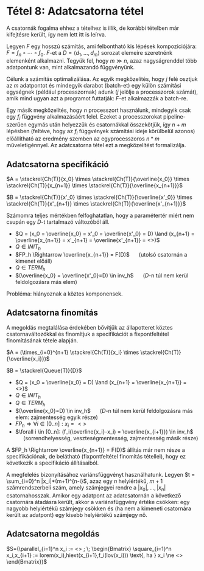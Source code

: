 # Tétel 8: Adatcsatorna tétel

A csatornák fogalma ehhez a tételhez is illik, de korábbi tételben már kifejtésre került, így nem lett itt is leírva.

Legyen $F$ egy hosszú számítás, ami felbontható kis lépések kompoziciójára: $F = f_n \circ \cdots \circ f_0$. $F$-et a $D = \langle d_1,\dots,d_m \rangle$ sorozat elemeire szeretnénk elemenként alkalmazni. Tegyük fel, hogy $m \gg n$, azaz nagyságrenddel több adatpontunk van, mint alkalmazandó függvényünk.

Célunk a számítás optimalizálása. Az egyik megközelítés, hogy $j$ felé osztjuk az $m$ adatpontot és mindegyik darabot (batch-et) egy külön számítási egységnek (például processzornak) adunk ($j$ jelölje a processzorok számát), amik mind ugyan azt a programot futtatják: $F$-et alkalmazzák a batch-re.

Egy másik megközelítés, hogy $n$ processzort használunk, mindegyik csak egy $f_i$ függvény alkalmazásáért felel. Ezeket a processzorokat pipeline-szerűen egymás után helyezzük és csatornákkal összekötjük, így $n+m$ lépésben (feltéve, hogy az $f_i$ függvények számítási ideje körülbelül azonos) előállítható az eredmény szemben az egyprocesszoros $n*m$ műveletigénnyel. Az adatcsatorna tétel ezt a megközelítést formalizálja.

## Adatcsatorna specifikáció

$A = \stackrel{Ch(T)}{x_0} \times \stackrel{Ch(T)}{\overline{x_0}} \times \stackrel{Ch(T)}{x_{n+1}} \times \stackrel{Ch(T)}{\overline{x_{n+1}}}$

$B = \stackrel{Ch(T)}{x'_0} \times \stackrel{Ch(T)}{\overline{x'_0}} \times \stackrel{Ch(T)}{x'_{n+1}} \times \stackrel{Ch(T)}{\overline{x'_{n+1}}}$

Számomra teljes mértékben felfoghatatlan, hogy a paramétertér miért nem csupán egy $D$-t tartalmazó változóból áll.

- $Q = (x_0 = \overline{x_0} = x'_0 = \overline{x'_0} = D) \land (x_{n+1} = \overline{x_{n+1}} = x'_{n+1} = \overline{x'_{n+1}} = <>)$
- $Q \in INIT_h$
- $FP_h \Rightarrow \overline{x_{n+1}} = F(D)$ $\quad$ (utolsó csatornán a kimenet előáll)
- $Q \in TERM_h$
- $(\overline{x_0} = \overline{x'_0}=D) \in inv_h$ $\quad$ ($D$-n túl nem kerül feldolgozásra más elem)

Probléma: hiányoznak a köztes komponensek.

## Adatcsatorna finomítás

A megoldás megtalálása érdekében bővítjük az állapotteret köztes csatornaváltozókkal és finomítjuk a specifikációt a fixpontfeltétel finomításának tétele alapján.

$A = (\times_{i=0}^{n+1} \stackrel{Ch(T)}{x_i} \times \stackrel{Ch(T)}{\overline{x_i}})$

$B = \stackrel{Queue(T)}{D}$

- $Q = (x_0 = \overline{x_0} = D) \land (x_{n+1} = \overline{x_{n+1}} = <>)$
- $Q \in INIT_h$
- $Q \in TERM_h$
- $(\overline{x_0}=D) \in inv_h$ $\quad$ ($D$-n túl nem kerül feldolgozásra más elem: zajmentesség egyik része)
- $FP_h \Rightarrow \forall i \in [0..n]: x_i = <>$
- $\forall i \in [0..n]: (f_i(\overline{x_i}-x_i) = \overline{x_{i+1}}) \in inv_h$ $\quad$ (sorrendhelyesség, veszteségmentesség, zajmentesség másik része)

A $FP_h \Rightarrow \overline{x_{n+1}} = F(D)$ állítás már nem része a specifikációnak, de belátható (fixpontfeltétel finomítás tétellel), hogy ez következik a specifikáció állításaiból.

A megfelelés bizonyításához variánsfüggvényt használhatunk. Legyen $t = \sum_{i=0}^n |x_i|*(m+1)^{n-i}$, azaz egy $n$ helyiértékű, $m{+}1$ számrendszerbeli szám, amely számjegyei rendre a $|x_0|,\dots,|x_n|$ csatornahosszak. Amikor egy adatpont az adatcsatornán a következő csatornára átadásra került, akkor a variánsfüggvény értéke csökken: egy nagyobb helyiértékű számjegy csökken és (ha nem a kimeneti csatornára került az adatpont) egy kisebb helyiértékű számjegy nő.

## Adatcsatorna megoldás

$S=(\parallel_{i=1}^n x_i := <> ; \; \begin{Bmatrix} \square_{i=1}^n x_i,x_{i+1} := lorem(x_i),hiext(x_{i+1},f_i(lov(x_i))) \text{, ha } x_i \ne <> \end{Bmatrix})$
